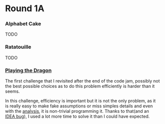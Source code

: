 # Round 1A

### Alphabet Cake

TODO

### Ratatouille

TODO

### [Playing the Dragon](c/README.md)

The first challenge that I revisited after the end of the code jam, possibly not the best possible choices as to do this problem efficiently is harder than it seems. 

In this challenge, efficiency is important but it is not the only problem, as it is really easy to make fake assumptions or miss simples details and even with the [analysis](https://code.google.com/codejam/contest/5304486/dashboard#s=a&a=2), it is non-trivial programming it. Thanks to that(and an [IDEA bug](https://youtrack.jetbrains.com/oauth?state=%2Fissue%2FIDEA-176008)), I used a lot more time to solve it than I could have expected.

